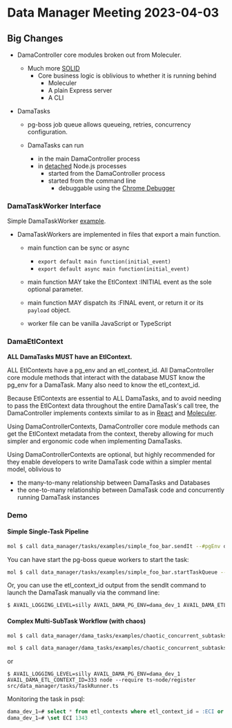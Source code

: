 # Data Manager Meeting 2023-04-03

## Big Changes

* DamaController core modules broken out from Moleculer.
  * Much more [SOLID](https://en.wikipedia.org/wiki/SOLID)
    * Core business logic is oblivious to whether it is running behind
      * Moleculer
      * A plain Express server
      * A CLI

* DamaTasks

  * pg-boss job queue allows queueing, retries, concurrency configuration.

  * DamaTasks can run
    * in the main DamaController process
    * in [detached](https://nodejs.org/dist/latest-v18.x/docs/api/child_process.html#optionsdetached)
      Node.js processes
      * started from the DamaController process
      * started from the command line
        * debuggable using the [Chrome Debugger](https://nodejs.org/en/docs/guides/debugging-getting-started)

### DamaTaskWorker Interface

Simple DamaTaskWorker
[example](https://github.com/availabs/avail-data-manager-controller/blob/dev-task-queue-integration/src/data_manager/tasks/examples/simple_foo_bar/worker.ts).

* DamaTaskWorkers are implemented in files that export a main function.

  * main function can be sync or async
    * `export default main function(initial_event)`
    * `export default async main function(initial_event)`

  * main function MAY take the EtlContext :INITIAL event as the sole optional parameter.

  * main function MAY dispatch its :FINAL event, or return it or its `payload` object.

  * worker file can be vanilla JavaScript or TypeScript

### DamaEtlContext

**ALL DamaTasks MUST have an EtlContext.**

ALL EtlContexts have a pg\_env and an etl_context_id.
All DamaController core module methods that interact with the database
MUST know the pg_env for a DamaTask. Many also need to know the etl_context_id.

Because EtlContexts are essential to ALL DamaTasks, and
to avoid needing to pass the EtlContext data throughout the entire DamaTask's call tree,
the DamaController implements contexts similar to as in
[React](https://react.dev/learn/passing-data-deeply-with-context) and
[Moleculer](https://moleculer.services/docs/0.14/context.html).

Using DamaControllerContexts, DamaController core module methods can get the
EtlContext metadata from the context, thereby allowing for much simpler
and ergonomic code when implementing DamaTasks.

Using DamaControllerContexts are optional, but highly recommended for they
enable developers to write DamaTask code within a simpler mental model, oblivious to

* the many-to-many relationship between DamaTasks and Databases
* the one-to-many relationship between DamaTask code and concurrently running DamaTask instances

### Demo

#### Simple Single-Task Pipeline

```sh
mol $ call data_manager/tasks/examples/simple_foo_bar.sendIt --#pgEnv dama_dev_1
```

You can have start the pg-boss queue workers to start the task:

```sh
mol $ call data_manager/tasks/examples/simple_foo_bar.startTaskQueue --#pgEnv dama_dev_1
```

Or, you can use the etl_context_id output from the sendIt command to launch the DamaTask
manually via the command line:

```sh
$ AVAIL_LOGGING_LEVEL=silly AVAIL_DAMA_PG_ENV=dama_dev_1 AVAIL_DAMA_ETL_CONTEXT_ID=333 node --require ts-node/register src/data_manager/tasks/TaskRunner.ts
```

#### Complex Multi-SubTask Workflow (with chaos)

```sh
mol $ call data_manager/dama_tasks/examples/chaotic_concurrent_subtasks_fizzbuzz.sendIt --#pgEnv dama_dev_1
```

```sh
mol $ call data_manager/dama_tasks/examples/chaotic_concurrent_subtasks_fizzbuzz.startTaskQueue --#pgEnv dama_dev_1
```

or

```
$ AVAIL_LOGGING_LEVEL=silly AVAIL_DAMA_PG_ENV=dama_dev_1 AVAIL_DAMA_ETL_CONTEXT_ID=333 node --require ts-node/register src/data_manager/tasks/TaskRunner.ts
```

Monitoring the task in psql:

```sql
dama_dev_1=# select * from etl_contexts where etl_context_id = :ECI or parent_context_id = :ECI order by 1;
dama_dev_1=# \set ECI 1343
```

